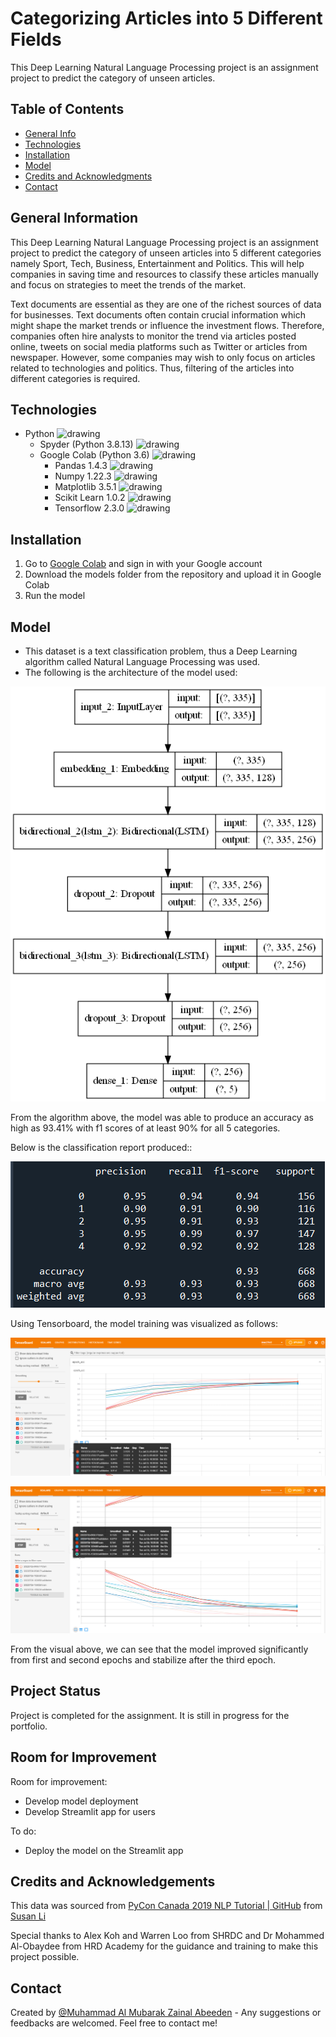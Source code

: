 # Categorizing Articles into 5 Different Fields

This Deep Learning Natural Language Processing project is an assignment project to predict the category of unseen articles.

## Table of Contents
* [General Info](#general-information)
* [Technologies](#technologies)
* [Installation](#installation)
* [Model](#model)
* [Credits and Acknowledgments](#credits-and-acknowledgements)
* [Contact](#contact)

## General Information

This Deep Learning Natural Language Processing project is an assignment project to predict the category of unseen articles into 5 different categories namely Sport, Tech, Business, Entertainment and Politics. This will help companies in saving time and resources to classify these articles manually and focus on strategies to meet the trends of the market.

Text documents are essential as they are one of the richest sources of data for businesses. Text documents often contain crucial information which might shape the market trends or influence the investment flows. Therefore, companies often hire analysts to monitor the trend via articles posted online, tweets on social media platforms such as Twitter or articles from newspaper. However, some companies may wish to only focus on articles related to technologies and politics. Thus, filtering of the articles into different categories is required.

## Technologies

- Python <img src="https://img.shields.io/badge/python-3670A0?style=for-the-badge&logo=python&logoColor=ffdd54" alt="drawing" width="6%"/>
    - Spyder (Python 3.8.13) <img src="https://img.shields.io/badge/Spyder-838485?style=for-the-badge&logo=spyder%20ide&logoColor=maroon" alt="drawing" width="6%"/>
    - Google Colab (Python 3.6) <img src="https://upload.wikimedia.org/wikipedia/commons/thumb/d/d0/Google_Colaboratory_SVG_Logo.svg/1200px-Google_Colaboratory_SVG_Logo.svg.png" alt="drawing" width="3.5%"/>
        - Pandas 1.4.3 <img src="https://img.shields.io/badge/pandas-%23150458.svg?style=for-the-badge&logo=pandas&logoColor=white" alt="drawing" width="6%"/>
        - Numpy 1.22.3 <img src="https://img.shields.io/badge/numpy-%23013243.svg?style=for-the-badge&logo=numpy&logoColor=white" alt="drawing" width="6%"/>
        - Matplotlib 3.5.1 <img src="https://matplotlib.org/_static/images/logo2.svg" alt="drawing" width="6%"/>
        - Scikit Learn 1.0.2 <img src="https://img.shields.io/badge/scikit--learn-%23F7931E.svg?style=for-the-badge&logo=scikit-learn&logoColor=white" alt="drawing" width="6%"/>
        - Tensorflow 2.3.0 <img src="https://img.shields.io/badge/TensorFlow-%23FF6F00.svg?style=for-the-badge&logo=TensorFlow&logoColor=white" alt="drawing" width="6%"/>
 
## Installation

1) Go to [Google Colab](https://colab.research.google.com/) and sign in with your Google account
2) Download the models folder from the repository and upload it in Google Colab
3) Run the model

## Model

- This dataset is a text classification problem, thus a Deep Learning algorithm called Natural Language Processing was used.
- The following is the architecture of the model used:

![model](statics/model.png)

From the algorithm above, the model was able to produce an accuracy as high as 93.41% with f1 scores of at least 90% for all 5 categories.

Below is the classification report produced::

![Classificaiton Report](statics/classification_report.png)

Using Tensorboard, the model training was visualized as follows:

![Tensorboard Epoch Acc](statics/tensorboard_epoch_acc.png)

![Tensorboard Epoch Loss](statics/tensorboard_epoch_loss.png)

From the visual above, we can see that the model improved significantly from first and second epochs and stabilize after the third epoch.

## Project Status

Project is completed for the assignment. It is still in progress for the portfolio.

## Room for Improvement

Room for improvement:
- Develop model deployment
- Develop Streamlit app for users

To do:
- Deploy the model on the Streamlit app

## Credits and Acknowledgements

This data was sourced from [PyCon Canada 2019 NLP Tutorial | GitHub](https://raw.githubusercontent.com/susanli2016/PyCon-Canada-2019-NLP-Tutorial/master/bbc-text.csv) from [Susan Li](https://github.com/susanli2016)

Special thanks to Alex Koh and Warren Loo from SHRDC and Dr Mohammed Al-Obaydee from HRD Academy for the guidance and training to make 
this project possible.

## Contact

Created by [@Muhammad Al Mubarak Zainal Abeeden](https://www.linkedin.com/in/m-almubarak-za/) - Any suggestions or feedbacks are welcomed. Feel free to contact me!
